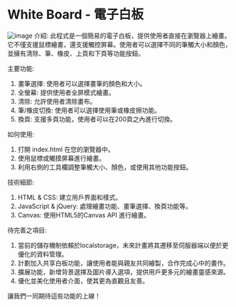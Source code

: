 # White Board - 電子白板
![image](https://github.com/JustinHsu1019/WhiteBoard/assets/141555665/802c95c4-aac0-43dd-828f-7fc81557289b)
介紹:
此程式是一個簡易的電子白板，提供使用者直接在瀏覽器上繪畫。它不僅支援鼠標繪畫，還支援觸控屏幕。使用者可以選擇不同的筆觸大小和顏色，並擁有清除、筆、橡皮、上頁和下頁等功能按鈕。

主要功能:
1. 畫筆選擇: 使用者可以選擇畫筆的顏色和大小。
2. 全螢幕: 提供使用者全屏模式繪畫。
3. 清除: 允許使用者清除畫布。
4. 筆/橡皮切換: 使用者可以選擇使用筆或橡皮擦功能。
5. 換頁: 支援多頁功能，使用者可以在200頁之內進行切換。

如何使用:
1. 打開 index.html 在您的瀏覽器中。
2. 使用鼠標或觸摸屏幕進行繪畫。
3. 利用右側的工具欄調整筆觸大小、顏色，或使用其他功能按鈕。

技術細節:
1. HTML & CSS: 建立用戶界面和樣式。
2. JavaScript & jQuery: 處理繪畫功能、畫筆選擇、換頁功能等。
3. Canvas: 使用HTML5的Canvas API 進行繪畫。

待完善之項目:
1. 當前的儲存機制依賴於localstorage，未來計畫將其遷移至伺服器端以便於更優化的資料管理。
2. 計劃加入共享白板功能，讓使用者能與親友共同繪製，合作完成心中的畫作。
3. 擴展功能，新增背景選擇及圖片導入選項，提供用戶更多元的繪畫靈感來源。
4. 優化並美化使用者介面，使其更為直觀且友善。

讓我們一同期待這些功能的上線！
